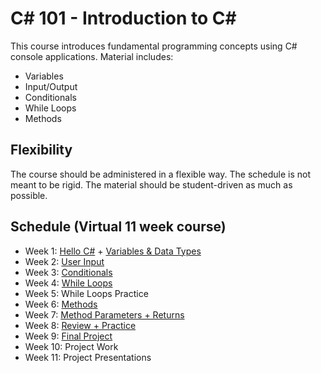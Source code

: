 # C# 101 - Introduction to C#
This course introduces fundamental programming concepts using C# console applications. Material includes:
- Variables
- Input/Output
- Conditionals
- While Loops
- Methods

## Flexibility
The course should be administered in a flexible way. The schedule is not meant to be rigid. The material should be student-driven as much as possible.

## Schedule (Virtual 11 week course)
- Week 1: [Hello C#](HelloCs/) + [Variables & Data Types](Variables/)
- Week 2: [User Input](UserInput/)
- Week 3: [Conditionals](Conditionals/)
- Week 4: [While Loops](WhileLoops/)
- Week 5: While Loops Practice
- Week 6: [Methods](Methods/)
- Week 7: [Method Parameters + Returns](MethodParameters/)
- Week 8: [Review + Practice](Practice/)
- Week 9: [Final Project](FinalProject/)
- Week 10: Project Work
- Week 11: Project Presentations